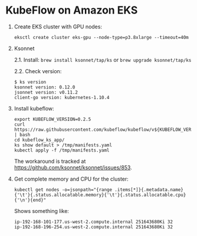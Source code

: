 # KubeFlow on Amazon EKS

1. Create EKS cluster with GPU nodes:
   ```
   eksctl create cluster eks-gpu --node-type=p3.8xlarge --timeout=40m
   ```
   
2. Ksonnet

   2.1. Install: `brew install ksonnet/tap/ks` or `brew upgrade ksonnet/tap/ks`

   2.2. Check version:
   ```
   $ ks version
   ksonnet version: 0.12.0
   jsonnet version: v0.11.2
   client-go version: kubernetes-1.10.4
   ```

3. Install kubeflow:

   ```
   export KUBEFLOW_VERSION=0.2.5
   curl https://raw.githubusercontent.com/kubeflow/kubeflow/v${KUBEFLOW_VERSION}/scripts/deploy.sh | bash
   cd kubeflow_ks_app/
   ks show default > /tmp/manifests.yaml
   kubectl apply -f /tmp/manifests.yaml
   ```

   The workaround is tracked at https://github.com/ksonnet/ksonnet/issues/853.

4. Get complete memory and CPU for the cluster:

   ```
   kubectl get nodes -o=jsonpath="{range .items[*]}{.metadata.name}{'\t'}{.status.allocatable.memory}{'\t'}{.status.allocatable.cpu}{'\n'}{end}"
   ```

   Shows something like:

   ```
   ip-192-168-101-177.us-west-2.compute.internal 251643680Ki 32
   ip-192-168-196-254.us-west-2.compute.internal 251643680Ki 32
   ```
